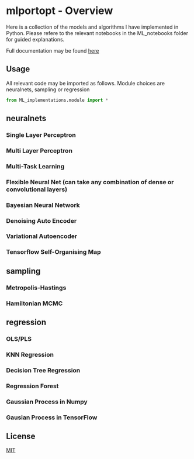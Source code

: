 # mlportopt - Overview

Here is a collection of the models and algorithms I have implemented in Python. Please refere to the relevant notebooks in the ML_notebooks folder for guided explanations.

Full documentation may be found [here](./docs/build/html/index.html)

## Usage

All relevant code may be imported as follows. Module choices are neuralnets, sampling or regression

```python
from ML_implementations.module import *
```

## neuralnets

### Single Layer Perceptron

### Multi Layer Perceptron

### Multi-Task Learning

### Flexible Neural Net (can take any combination of dense or convolutional layers)

### Bayesian Neural Network

### Denoising Auto Encoder

### Variational Autoencoder

### Tensorflow Self-Organising Map

## sampling

### Metropolis-Hastings

### Hamiltonian MCMC

## regression

### OLS/PLS

### KNN Regression

### Decision Tree Regression

### Regression Forest

### Gaussian Process in Numpy

### Gausian Process in TensorFlow

## License
[MIT](https://choosealicense.com/licenses/mit/)
